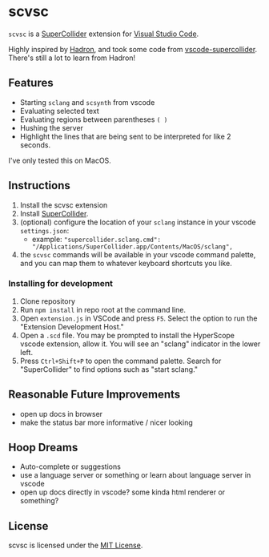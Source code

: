 # scvsc

`scvsc` is a [SuperCollider](https://supercollider.github.io/)
extension for
[Visual Studio Code](https://code.visualstudio.com/).

Highly inspired by [Hadron](https://github.com/htor/hadron-editor), and took some code from [vscode-supercollider](https://github.com/jatinchowdhury18/vscode-supercollider). There's still a lot to learn from Hadron!

## Features

- Starting `sclang` and `scsynth` from vscode
- Evaluating selected text
- Evaluating regions between parentheses `( )`
- Hushing the server
- Highlight the lines that are being sent to be interpreted for like 2 seconds.

I've only tested this on MacOS.

## Instructions

1. Install the scvsc extension
2. Install [SuperCollider](https://supercollider.github.io/).
3. (optional) configure the location of your `sclang` instance in your vscode `settings.json`:
   - example: `"supercollider.sclang.cmd": "/Applications/SuperCollider.app/Contents/MacOS/sclang",`
4. the `scvsc` commands will be available in your vscode command palette, and you can map them to whatever keyboard shortcuts you like.

### Installing for development

1. Clone repository
2. Run `npm install` in repo root at the command line.
3. Open `extension.js` in VSCode and press `F5`. Select the option to run the "Extension Development Host."
4. Open a `.scd` file. You may be prompted to install the HyperScope vscode extension, allow it. You will see an "sclang" indicator in the lower left.
5. Press `Ctrl+Shift+P` to open the command palette. Search for "SuperCollider" to find options such as "start sclang."

## Reasonable Future Improvements

- open up docs in browser
- make the status bar more informative / nicer looking

## Hoop Dreams

- Auto-complete or suggestions
- use a language server or something or learn about language server in vscode
- open up docs directly in vscode? some kinda html renderer or something?

## License

scvsc is licensed under the
[MIT License](https://opensource.org/licenses/MIT).

